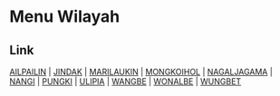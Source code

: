 # Menu Wilayah

## Link

[AILPAILIN](https://github.com/gigit-pemilu/pemilu-2024-94-papua-tengah/tree/main/pilpres/hitung-suara/sub/94-papua-tengah/sub/05-puncak/sub/02-wangbe/sub/2007-ailpailin)
 | 
[JINDAK](https://github.com/gigit-pemilu/pemilu-2024-94-papua-tengah/tree/main/pilpres/hitung-suara/sub/94-papua-tengah/sub/05-puncak/sub/02-wangbe/sub/2002-jindak)
 | 
[MARILAUKIN](https://github.com/gigit-pemilu/pemilu-2024-94-papua-tengah/tree/main/pilpres/hitung-suara/sub/94-papua-tengah/sub/05-puncak/sub/02-wangbe/sub/2006-marilaukin)
 | 
[MONGKOIHOL](https://github.com/gigit-pemilu/pemilu-2024-94-papua-tengah/tree/main/pilpres/hitung-suara/sub/94-papua-tengah/sub/05-puncak/sub/02-wangbe/sub/2010-mongkoihol)
 | 
[NAGALJAGAMA](https://github.com/gigit-pemilu/pemilu-2024-94-papua-tengah/tree/main/pilpres/hitung-suara/sub/94-papua-tengah/sub/05-puncak/sub/02-wangbe/sub/2009-nagaljagama)
 | 
[NANGI](https://github.com/gigit-pemilu/pemilu-2024-94-papua-tengah/tree/main/pilpres/hitung-suara/sub/94-papua-tengah/sub/05-puncak/sub/02-wangbe/sub/2011-nangi)
 | 
[PUNGKI](https://github.com/gigit-pemilu/pemilu-2024-94-papua-tengah/tree/main/pilpres/hitung-suara/sub/94-papua-tengah/sub/05-puncak/sub/02-wangbe/sub/2003-pungki)
 | 
[ULIPIA](https://github.com/gigit-pemilu/pemilu-2024-94-papua-tengah/tree/main/pilpres/hitung-suara/sub/94-papua-tengah/sub/05-puncak/sub/02-wangbe/sub/2005-ulipia)
 | 
[WANGBE](https://github.com/gigit-pemilu/pemilu-2024-94-papua-tengah/tree/main/pilpres/hitung-suara/sub/94-papua-tengah/sub/05-puncak/sub/02-wangbe/sub/2001-wangbe)
 | 
[WONALBE](https://github.com/gigit-pemilu/pemilu-2024-94-papua-tengah/tree/main/pilpres/hitung-suara/sub/94-papua-tengah/sub/05-puncak/sub/02-wangbe/sub/2004-wonalbe)
 | 
[WUNGBET](https://github.com/gigit-pemilu/pemilu-2024-94-papua-tengah/tree/main/pilpres/hitung-suara/sub/94-papua-tengah/sub/05-puncak/sub/02-wangbe/sub/2008-wungbet)

